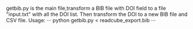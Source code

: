 getbib.py is the main file,transform a BIB file with DOI field to a file "input.txt" with all the DOI list.
Then transform the DOI to a new BIB file and CSV file.
Usage:
···
python getbib.py < readcube_export.bib
···